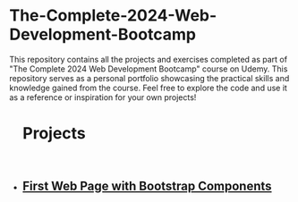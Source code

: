 # The-Complete-2024-Web-Development-Bootcamp
This repository contains all the projects and exercises completed as part of "The Complete 2024 Web Development Bootcamp" course on Udemy. This repository serves as a personal portfolio showcasing the practical skills and knowledge gained from the course. Feel free to explore the code and use it as a reference or inspiration for your own projects!

<ul>
        <h1>Projects</h1>
        <br>
        <li><h2><a href="Projects/Bootstrap/11.3+TinDog+Project/" target="_blank">First Web Page with Bootstrap Components</a> </h2></li>
    </ul>
